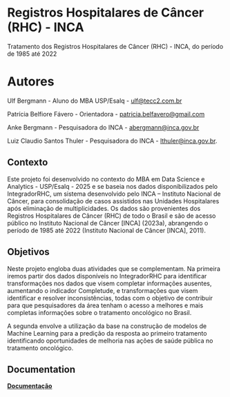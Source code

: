 # Registros Hospitalares de Câncer (RHC) - INCA
Tratamento dos Registros Hospitalares de Câncer (RHC) - INCA, do período de 1985 até 2022 

# Autores
Ulf Bergmann - Aluno do MBA USP/Esalq - ulf@tecc2.com.br

Patrícia Belfiore Fávero - Orientadora - patricia.belfavero@gmail.com 

Anke Bergmann - Pesquisadora do INCA - abergmann@inca.gov.br

Luiz Claudio Santos Thuler - Pesquisadora do INCA - lthuler@inca.gov.br.


## Contexto
Este projeto foi desenvolvido no contexto do MBA em Data Science e Analytics - USP/Esalq - 2025 e se baseia nos dados disponibilizados pelo IntegradorRHC, um sistema desenvolvido pelo INCA – Instituto Nacional de Câncer, para consolidação de casos assistidos nas Unidades Hospitalares após eliminação de multiplicidades. Os dados são provenientes dos Registros Hospitalares de Câncer (RHC) de todo o Brasil e são de acesso público no Instituto Nacional de Câncer [INCA] (2023a), abrangendo o período de 1985 até 2022 (Instituto Nacional de Câncer [INCA], 2011).

## Objetivos
Neste projeto engloba duas atividades que se complementam. Na primeira iremos partir dos dados disponíveis no IntegradorRHC para identificar transformações nos dados que visem completar informações ausentes, aumentando o indicador Completude, e transformações que visem identificar e resolver inconsistências, todas com o objetivo de contribuir para que pesquisadores da área tenham o acesso a melhores e mais completas informações sobre o tratamento oncológico no Brasil. 

A segunda envolve a utilização da base na construção de modelos de Machine Learning para a predição da resposta ao primeiro tratamento identificando oportunidades de melhoria nas ações de saúde pública no tratamento oncológico.

## Documentation

[**Documentação**](https://ulf-tecc2.github.io/rhc_inca/site)


